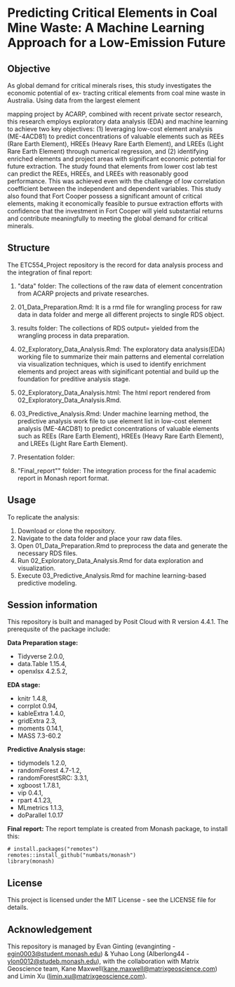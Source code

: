 # Predicting Critical Elements in Coal Mine Waste: A Machine Learning Approach for a Low-Emission Future

## Objective
As global demand for critical minerals rises, this study investigates the economic potential of ex-
tracting critical elements from coal mine waste in Australia. Using data from the largest element

mapping project by ACARP, combined with recent private sector research, this research employs
exploratory data analysis (EDA) and machine learning to achieve two key objectives: (1) leveraging
low-cost element analysis (ME-4ACD81) to predict concentrations of valuable elements such as REEs
(Rare Earth Element), HREEs (Heavy Rare Earth Element), and LREEs (Light Rare Earth Element)
through numerical regression, and (2) identifying enriched elements and project areas with significant
economic potential for future extraction. The study found that elements from lower cost lab test can
predict the REEs, HREEs, and LREEs with reasonably good performance. This was achieved even
with the challenge of low correlation coefficient between the independent and dependent variables.
This study also found that Fort Cooper possess a significant amount of critical elements, making it
economically feasible to pursue extraction efforts with confidence that the investment in Fort Cooper
will yield substantial returns and contribute meaningfully to meeting the global demand for critical
minerals.

## Structure
The ETC554_Project repository is the record for data analysis process and the integration of final report:

1. "data" folder: The collections of the raw data of element concentration from ACARP projects and private researches.

2. 01_Data_Preparation.Rmd: It is a rmd file for wrangling process for raw data in data folder and merge all different projects to single RDS object.

3. results folder: The collections of RDS output= yielded from the wrangling process in data preparation.

4. 02_Exploratory_Data_Analysis.Rmd: The exploratory data analysis(EDA) working file to summarize their main patterns and elemental correlation via visualization techniques, which is used to identify enrichment elements and project areas with siginificant potential and build up the foundation for preditive analysis stage.

5. 02_Exploratory_Data_Analysis.html: The html report rendered from 02_Exploratory_Data_Analysis.Rmd.

6. 03_Predictive_Analysis.Rmd:  Under machine learning method, the predictive analysis work file to use element list in low-cost element analysis (ME-4ACD81) to predict concentrations of valuable elements such as REEs
(Rare Earth Element), HREEs (Heavy Rare Earth Element), and LREEs (Light Rare Earth Element).

7. Presentation folder:

8. "Final_report"" folder: The integration process for the final academic report in Monash report format.

## Usage
To replicate the analysis:

1. Download or clone the repository.
2. Navigate to the data folder and place your raw data files.
3. Open 01_Data_Preparation.Rmd to preprocess the data and generate the necessary RDS files.
4. Run 02_Exploratory_Data_Analysis.Rmd for data exploration and visualization.
5. Execute 03_Predictive_Analysis.Rmd for machine learning-based predictive modeling.

## Session information
This repository is built and managed by Posit Cloud with R version 4.4.1. The prerequsite of the package include:

**Data Preparation stage:**

- Tidyverse 2.0.0,
- data.Table 1.15.4,
- openxlsx 4.2.5.2,

**EDA stage:**

- knitr 1.4.8,
- corrplot 0.94,
- kableExtra 1.4.0,
- gridExtra 2.3,
- moments 0.14.1,
- MASS 7.3-60.2

**Predictive Analysis stage:**

- tidymodels 1.2.0,
- randomForest 4.7-1.2,
- randomForestSRC: 3.3.1,
- xgboost 1.7.8.1,
- vip 0.4.1,
- rpart 4.1.23,
- MLmetrics 1.1.3,
- doParallel 1.0.17

**Final report:**
The report template is created from Monash package, to install this:

```
# install.packages("remotes")
remotes::install_github("numbats/monash")
library(monash)
```


## License
This project is licensed under the MIT License - see the LICENSE file for details.

## Acknowledgement
This repository is managed by Evan Ginting (evanginting - egin0003@student.monash.edu) & Yuhao Long (Alberlong44 - ylon0012@studeb.monash.edu), with the collaboration with Matrix Geoscience team, Kane Maxwell(kane.maxwell@matrixgeoscience.com) and Limin Xu (limin.xu@matrixgeoscience.com).
